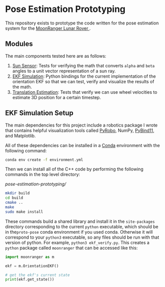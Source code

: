 # Pose Estimation Prototyping

This repository exists to prototype the code written for the pose estimation system for the [ MoonRanger Lunar Rover ](https://labs.ri.cmu.edu/moonranger/).

## Modules
The main components tested here are as follows: 
1. [Sun Sensor](sun-sensor/sun_sensor.py): Tests for verifying the math that converts `alpha` and `beta` angles to a unit vector representation of a sun ray. 
2. [EKF Simulation](ekf-simulation/scipts): Python bindings for the current implementation of the orientation EKF so that we can test, verify and visualize the results of the math. 
3. [Translation Estimation](translation-quaternions): Tests that verify we can use wheel velocities to estimate 3D position for a certain timestep.

## EKF Simulation Setup
The main dependencies for this project include a robotics package I wrote that contains helpful visualization tools called [PyRobo](https://github.com/bkolligs/pyrobo), NumPy, [PyBind11](https://github.com/pybind/pybind11), and Matplotlib.

All of these dependencies can be installed in a [Conda](https://docs.conda.io/projects/conda/en/latest/user-guide/install/index.html) environment with the following command: 
```bash
conda env create -f environment.yml
```

Then we can install all of the C++ code by performing the following commands in the top level directory: 

_pose-estimation-prototyping/_
```bash
mkdir build
cd build
cmake ..
make
sudo make install
```

These commands build a shared library and install it in the `site-packages` directory corresponding to the current `python` executable, which should be in the`proto-pose` conda environment if you used conda. Otherwise it will correspond to your `python3` executable, so any files should be run with that version of python. For example, `python3 ekf_verify.py`. This creates a `python` package called `moonranger` that can be accessed like this:

```python
import moonranger as m

ekf = m.OrientationEKF()

# get the ekf's current state
print(ekf.get_state())
```
